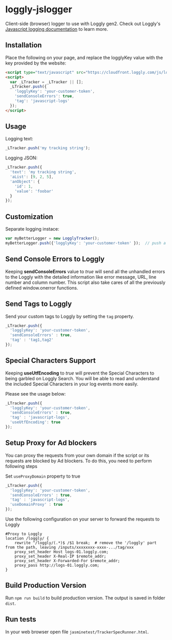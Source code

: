 # loggly-jslogger

Client-side (browser) logger to use with Loggly gen2. Check out Loggly's [Javascript logging documentation](https://www.loggly.com/docs/javascript/) to learn more.

## Installation

Place the following on your page, and replace the logglyKey value with the key provided by the website:

```html
<script type="text/javascript" src="https://cloudfront.loggly.com/js/loggly.tracker-2.2.4.min.js" async></script>
<script>
  var _LTracker = _LTracker || [];
  _LTracker.push({
    'logglyKey': 'your-customer-token',
    'sendConsoleErrors': true,
    'tag': 'javascript-logs'
  });
</script>
```

## Usage

Logging text:

```javascript
_LTracker.push('my tracking string');
```

Logging JSON:

```javascript
_LTracker.push({
  'text': 'my tracking string',
  'aList': [9, 2, 5],
  'anObject': {
    'id': 1,
    'value': 'foobar'
  }
});
```

## Customization

Separate logging instace:

```javascript
var myBetterLogger = new LogglyTracker();
myBetterLogger.push({'logglyKey': 'your-customer-token' });  // push a loggly key to initialize
```

## Send Console Errors to Loggly

Keeping **sendConsoleErrors** value to *true* will send all the unhandled errors to the Loggly with the detailed information like error message, URL, line number and column number. This script also take cares of all the previously defined window.onerror functions.

## Send Tags to Loggly

Send your custom tags to Loggly by setting the `tag` property.

```Javascript
_LTracker.push({
  'logglyKey': 'your-customer-token',
  'sendConsoleErrors' : true,
  'tag' : 'tag1,tag2'
});
```

## Special Characters Support

Keeping **useUtfEncoding** to *true* will prevent the Special Characters to being garbled on Loggly Search. You will be able to read and understand the included Special Characters in your log events more easily.

Please see the usage below:

```Javascript
_LTracker.push({
  'logglyKey': 'your-customer-token',
  'sendConsoleErrors' : true,
  'tag' : 'javascript-logs',
  'useUtfEncoding': true
});
```

## Setup Proxy for Ad blockers

You can proxy the requests from your own domain if the script or its requests are blocked by Ad blockers. To do this, you need to perform following steps

Set `useProxyDomain` property to true

```Javascript
_LTracker.push({
  'logglyKey': 'your-customer-token',
  'sendConsoleErrors' : true,
  'tag' : 'javascript-logs',
  'useDomainProxy' : true
});
```

Use the following configuration on your server to forward the requests to Loggly

```text
#Proxy to Loggly
location /loggly/ {
    rewrite ^/loggly/(.*)$ /$1 break;  # remove the '/loggly' part from the path, leaving /inputs/xxxxxxxx-xxxx-.../tag/xxx
    proxy_set_header Host logs-01.loggly.com;
    proxy_set_header X-Real-IP $remote_addr;
    proxy_set_header X-Forwarded-For $remote_addr;
    proxy_pass http://logs-01.loggly.com;
}
```

## Build Production Version

Run `npm run build` to build production version. The output is saved in folder `dist`.

## Run tests

In your web browser open file `jasminetest/TrackerSpecRunner.html`.

